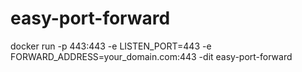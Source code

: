 # easy-port-forward

docker run -p 443:443 -e LISTEN_PORT=443 -e FORWARD_ADDRESS=your_domain.com:443 -dit easy-port-forward
